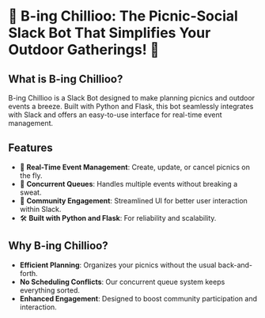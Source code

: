 # 🌳 B-ing Chillioo: The Picnic-Social Slack Bot That Simplifies Your Outdoor Gatherings! 🌳

## What is B-ing Chillioo?

B-ing Chillioo is a Slack Bot designed to make planning picnics and outdoor events a breeze. Built with Python and Flask, this bot seamlessly integrates with Slack and offers an easy-to-use interface for real-time event management.

## Features

- 🍔 **Real-Time Event Management**: Create, update, or cancel picnics on the fly.
- 📅 **Concurrent Queues**: Handles multiple events without breaking a sweat.
- 👥 **Community Engagement**: Streamlined UI for better user interaction within Slack.
- 🛠️ **Built with Python and Flask**: For reliability and scalability.

## Why B-ing Chillioo?

- **Efficient Planning**: Organizes your picnics without the usual back-and-forth.
- **No Scheduling Conflicts**: Our concurrent queue system keeps everything sorted.
- **Enhanced Engagement**: Designed to boost community participation and interaction.
